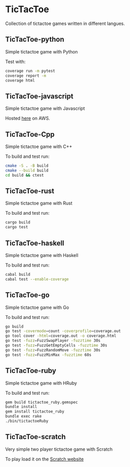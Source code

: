 # TicTacToe
Collection of tictactoe games written in different langues.


## TicTacToe-python
Simple tictactoe game with Python

Test with:
```bash
coverage run -m pytest
coverage report -m
coverage html
```

## TicTacToe-javascript
Simple tictactoe game with Javascript

Hosted [here](https://main.dwbh88xp4gd1m.amplifyapp.com/) on AWS.

## TicTacToe-Cpp
Simple tictactoe game with C++

To build and test run:

```bash
cmake -S . -B build
cmake --build build
cd build && ctest
```
## TicTacToe-rust
Simple tictactoe game with Rust

To build and test run:
```bash
cargo build
cargo test
```

## TicTacToe-haskell
Simple tictactoe game with Haskell

To build and test run:
```bash
cabal build
cabal test --enable-coverage
```

## TicTacToe-go
Simple tictactoe game with Go

To build and test run:
```bash
go build
go test -covermode=count -coverprofile=coverage.out
go tool cover -html=coverage.out -o coverage.html
go test -fuzz=FuzzSwapPlayer -fuzztime 30s
go test -fuzz=FuzzGetEmptyCells -fuzztime 30s
go test -fuzz=FuzzRandomMove -fuzztime 30s
go test -fuzz=FuzzMinMax -fuzztime 60s
```

## TicTacToe-ruby
Simple tictactoe game with HRuby

To build and test run:
```bash
gem build tictactoe_ruby.gemspec
bundle install
gem install tictactoe_ruby
bundle exec rake
./bin/tictactoeRuby
```

## TicTacToe-scratch
Very simple two player tictactoe game with Scratch

To play load it on the [Scratch website](https://scratch.mit.edu/)
